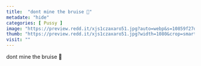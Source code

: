 ```yaml
---
title:  "dont mine the bruise 🙊"
metadate: "hide"
categories: [ Pussy ]
image: "https://preview.redd.it/xjs1czaxaro51.jpg?auto=webp&s=10859f27d5d1d2d8584de6946ae2c965fbfec2d0"
thumb: "https://preview.redd.it/xjs1czaxaro51.jpg?width=1080&crop=smart&auto=webp&s=1738e99fbcee60e70c818f1bac4fd488a77c24bc"
visit: ""
---
```

dont mine the bruise 🙊
